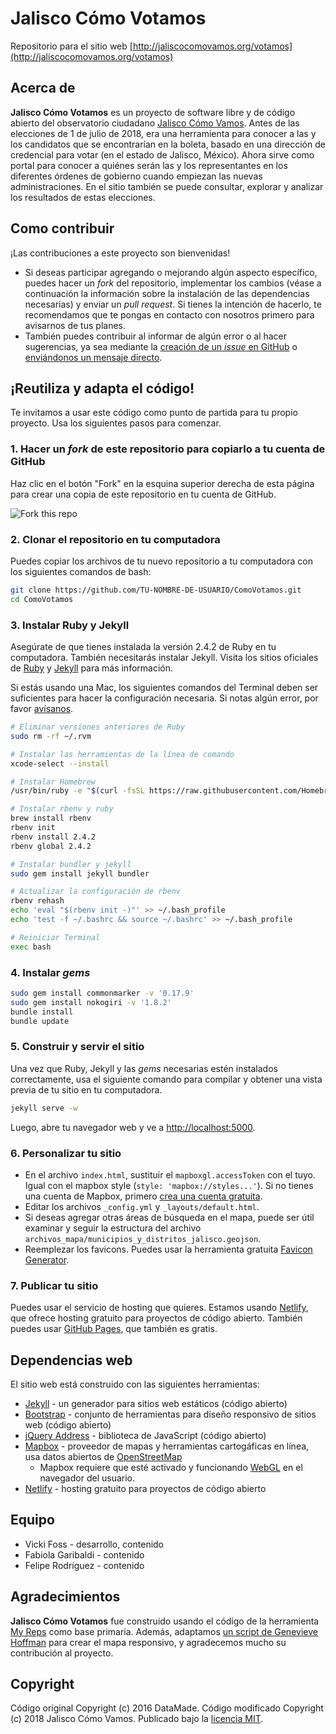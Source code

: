 # Jalisco Cómo Votamos

Repositorio para el sitio web [http://jaliscocomovamos.org/votamos](http://jaliscocomovamos.org/votamos)

## Acerca de

<b>Jalisco Cómo Votamos</b> es un proyecto de software libre y de código abierto del observatorio ciudadano [Jalisco Cómo Vamos](http://jaliscocomovamos.org/). Antes de las elecciones de 1 de julio de 2018, era una herramienta para conocer a las y los candidatos que se encontrarían en la boleta, basado en una dirección de credencial para votar (en el estado de Jalisco, México). Ahora sirve como portal para conocer a quiénes serán las y los representantes en los diferentes órdenes de gobierno cuando empiezan las nuevas administraciones. En el sitio también se puede consultar, explorar y analizar los resultados de estas elecciones.

## Como contribuir

¡Las contribuciones a este proyecto son bienvenidas!
- Si deseas participar agregando o mejorando algún aspecto específico, puedes hacer un _fork_ del repositorio, implementar los cambios (véase a continuación la información sobre la instalación de las dependencias necesarias) y enviar un _pull request_. Si tienes la intención de hacerlo, te recomendamos que te pongas en contacto con nosotros primero para avisarnos de tus planes.
- También puedes contribuir al informar de algún error o al hacer sugerencias, ya sea mediante la [creación de un _issue_ en GitHub](https://github.com/JaliscoComoVamos/ComoVotamos/issues) o [enviándonos un mensaje directo](https://jaliscocomovotamos.netlify.com/contacto.html).


## ¡Reutiliza y adapta el código!

Te invitamos a usar este código como punto de partida para tu propio proyecto. Usa los siguientes pasos para comenzar.

### 1. Hacer un _fork_ de este repositorio para copiarlo a tu cuenta de GitHub

Haz clic en el botón "Fork" en la esquina superior derecha de esta página para crear una copia de este repositorio en tu cuenta de GitHub.

![Fork this repo](https://help.github.com/assets/images/help/repository/fork_button.jpg)

### 2. Clonar el repositorio en tu computadora

Puedes copiar los archivos de tu nuevo repositorio a tu computadora con los siguientes comandos de bash:

```bash
git clone https://github.com/TU-NOMBRE-DE-USUARIO/ComoVotamos.git
cd ComoVotamos
```

### 3. Instalar Ruby y Jekyll

Asegúrate de que tienes instalada la versión 2.4.2 de Ruby en tu computadora. También necesitarás instalar Jekyll. Visita los sitios oficiales de [Ruby](https://www.ruby-lang.org/es/downloads/) y [Jekyll](https://jekyllrb.com/docs/installation/) para más información.

Si estás usando una Mac, los siguientes comandos del Terminal deben ser suficientes para hacer la configuración necesaria. Si notas algún error, por favor [avísanos](https://jaliscocomovotamos.netlify.com/contacto.html).

```bash
# Eliminar versiones anteriores de Ruby
sudo rm -rf ~/.rvm

# Instalar las herramientas de la línea de comando
xcode-select --install

# Instalar Homebrew 
/usr/bin/ruby -e "$(curl -fsSL https://raw.githubusercontent.com/Homebrew/install/master/install)"

# Instalar rbenv y ruby
brew install rbenv
rbenv init
rbenv install 2.4.2
rbenv global 2.4.2

# Instalar bundler y jekyll
sudo gem install jekyll bundler

# Actualizar la configuración de rbenv
rbenv rehash
echo 'eval "$(rbenv init -)"' >> ~/.bash_profile
echo 'test -f ~/.bashrc && source ~/.bashrc' >> ~/.bash_profile

# Reiniciar Terminal
exec bash
```

### 4. Instalar _gems_
```bash
sudo gem install commonmarker -v '0.17.9'
sudo gem install nokogiri -v '1.8.2'
bundle install
bundle update
```

### 5. Construir y servir el sitio

Una vez que Ruby, Jekyll y las _gems_ necesarias estén instalados correctamente, usa el siguiente comando para compilar y obtener una vista previa de tu sitio en tu computadora.

```bash
jekyll serve -w
```

Luego, abre tu navegador web y ve a [http://localhost:5000](http://localhost:5000).


### 6. Personalizar tu sitio

- En el archivo `index.html`, sustituir el `mapboxgl.accessToken` con el tuyo. Igual con el mapbox style (`style: 'mapbox://styles...'`). Si no tienes una cuenta de Mapbox, primero [crea una cuenta gratuita](https://www.mapbox.com/).
- Editar los archivos `_config.yml` y `_layouts/default.html`.
- Si deseas agregar otras áreas de búsqueda en el mapa, puede ser útil examinar y seguir la estructura del archivo `archivos_mapa/municipios_y_distritos_jalisco.geojson`.
- Reemplezar los favicons. Puedes usar la herramienta gratuita [Favicon Generator](https://realfavicongenerator.net/).


### 7. Publicar tu sitio 

Puedes usar el servicio de hosting que quieres. Estamos usando [Netlify](https://www.netlify.com/), que ofrece hosting gratuito para proyectos de código abierto. También puedes usar [GitHub Pages](https://help.github.com/articles/user-organization-and-project-pages/), que también es gratis.


## Dependencias web

El sitio web está construido con las siguientes herramientas:

- [Jekyll](http://jekyllrb.com/docs/installation/) - un generador para sitios web estáticos (código abierto)
- [Bootstrap](http://getbootstrap.com/) - conjunto de herramientas para diseño responsivo de sitios web (código abierto)
- [jQuery Address](https://github.com/asual/jquery-address) - biblioteca de JavaScript (código abierto)
- [Mapbox](https://www.mapbox.com/) - proveedor de mapas y herramientas cartogáficas en línea, usa datos abiertos de [OpenStreetMap](http://www.openstreetmap.org/)
    - Mapbox requiere que esté activado y funcionando [WebGL](https://get.webgl.org/) en el navegador del usuario.
- [Netlify](https://www.netlify.com/) - hosting gratuito para proyectos de código abierto


## Equipo

- Vicki Foss - desarrollo, contenido
- Fabiola Garibaldi - contenido
- Felipe Rodríguez - contenido


## Agradecimientos

<b>Jalisco Cómo Votamos</b> fue construido usando el código de la herramienta [My Reps](https://github.com/datamade/my-reps) como base primaria. Además, adaptamos [un script de Genevieve Hoffman](https://github.com/veev/DataArtFall2017/tree/master/section-3/turfjs-example) para crear el mapa responsivo, y agradecemos mucho su contribución al proyecto.</p>


## Copyright

Código original Copyright (c) 2016 DataMade. Código modificado Copyright (c) 2018 Jalisco Cómo Vamos. Publicado bajo la [licencia MIT](https://github.com/JaliscoComoVamos/ComoVotamos/blob/master/LICENSE.txt).
